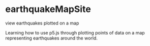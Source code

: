 # earthquakeMapSite
view earthquakes plotted on a map

Learning how to use p5.js through plotting points of data on a map representing earthquakes around the world.
